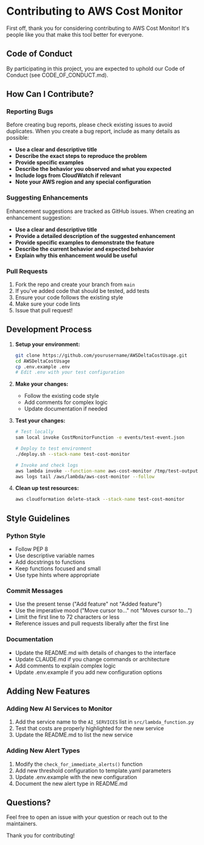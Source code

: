# Contributing to AWS Cost Monitor

First off, thank you for considering contributing to AWS Cost Monitor! It's people like you that make this tool better for everyone.

## Code of Conduct

By participating in this project, you are expected to uphold our Code of Conduct (see CODE_OF_CONDUCT.md).

## How Can I Contribute?

### Reporting Bugs

Before creating bug reports, please check existing issues to avoid duplicates. When you create a bug report, include as many details as possible:

* **Use a clear and descriptive title**
* **Describe the exact steps to reproduce the problem**
* **Provide specific examples**
* **Describe the behavior you observed and what you expected**
* **Include logs from CloudWatch if relevant**
* **Note your AWS region and any special configuration**

### Suggesting Enhancements

Enhancement suggestions are tracked as GitHub issues. When creating an enhancement suggestion:

* **Use a clear and descriptive title**
* **Provide a detailed description of the suggested enhancement**
* **Provide specific examples to demonstrate the feature**
* **Describe the current behavior and expected behavior**
* **Explain why this enhancement would be useful**

### Pull Requests

1. Fork the repo and create your branch from `main`
2. If you've added code that should be tested, add tests
3. Ensure your code follows the existing style
4. Make sure your code lints
5. Issue that pull request!

## Development Process

1. **Setup your environment:**
   ```bash
   git clone https://github.com/yourusername/AWSDeltaCostUsage.git
   cd AWSDeltaCostUsage
   cp .env.example .env
   # Edit .env with your test configuration
   ```

2. **Make your changes:**
   - Follow the existing code style
   - Add comments for complex logic
   - Update documentation if needed

3. **Test your changes:**
   ```bash
   # Test locally
   sam local invoke CostMonitorFunction -e events/test-event.json
   
   # Deploy to test environment
   ./deploy.sh --stack-name test-cost-monitor
   
   # Invoke and check logs
   aws lambda invoke --function-name aws-cost-monitor /tmp/test-output.json
   aws logs tail /aws/lambda/aws-cost-monitor --follow
   ```

4. **Clean up test resources:**
   ```bash
   aws cloudformation delete-stack --stack-name test-cost-monitor
   ```

## Style Guidelines

### Python Style

* Follow PEP 8
* Use descriptive variable names
* Add docstrings to functions
* Keep functions focused and small
* Use type hints where appropriate

### Commit Messages

* Use the present tense ("Add feature" not "Added feature")
* Use the imperative mood ("Move cursor to..." not "Moves cursor to...")
* Limit the first line to 72 characters or less
* Reference issues and pull requests liberally after the first line

### Documentation

* Update the README.md with details of changes to the interface
* Update CLAUDE.md if you change commands or architecture
* Add comments to explain complex logic
* Update .env.example if you add new configuration options

## Adding New Features

### Adding New AI Services to Monitor

1. Add the service name to the `AI_SERVICES` list in `src/lambda_function.py`
2. Test that costs are properly highlighted for the new service
3. Update the README.md to list the new service

### Adding New Alert Types

1. Modify the `check_for_immediate_alerts()` function
2. Add new threshold configuration to template.yaml parameters
3. Update .env.example with the new configuration
4. Document the new alert type in README.md

## Questions?

Feel free to open an issue with your question or reach out to the maintainers.

Thank you for contributing!